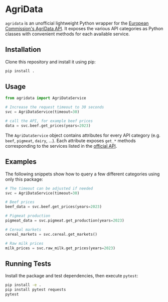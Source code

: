 # AgriData

`agridata` is an unofficial lightweight Python wrapper for the [European Commission's AgriData API](https://agridata.ec.europa.eu/extensions/DataPortal/API_Documentation.html).
It exposes the various API categories as Python classes with convenient methods for
each available service.

## Installation

Clone this repository and install it using pip:

```bash
pip install .
```

## Usage

```python
from agridata import AgriDataService

# Increase the request timeout to 30 seconds
svc = AgriDataService(timeout=30)

# call the API, for example beef prices
data = svc.beef.get_prices(years=2023)
```

The `AgriDataService` object contains attributes for every API category
(e.g. `beef`, `pigmeat`, `dairy`, ...). Each attribute exposes `get_*`
methods corresponding to the services listed in the [official API](https://agridata.ec.europa.eu/extensions/DataPortal/API_Documentation.html).

## Examples

The following snippets show how to query a few different categories using only
this package:

```python
# The timeout can be adjusted if needed
svc = AgriDataService(timeout=30)

# Beef prices
beef_data = svc.beef.get_prices(years=2023)

# Pigmeat production
pigmeat_data = svc.pigmeat.get_production(years=2023)

# Cereal markets
cereal_markets = svc.cereal.get_markets()

# Raw milk prices
milk_prices = svc.raw_milk.get_prices(years=2023)
```

## Running Tests

Install the package and test dependencies, then execute `pytest`:

```bash
pip install -e .
pip install pytest requests
pytest
```
